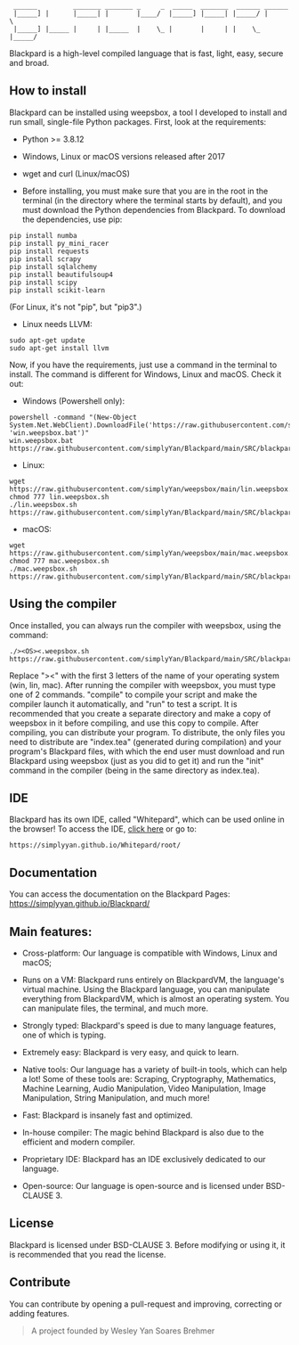 ```
 ______         _______ _______ _     _  _____  _______  ______ ______ 
 |_____] |      |_____| |       |____/  |_____] |_____| |_____/ |     \
 |_____] |_____ |     | |_____  |    \_ |       |     | |    \_ |_____/    
```

Blackpard is a high-level compiled language that is fast, light, easy, secure and broad.

## How to install
Blackpard can be installed using weepsbox, a tool I developed to install and run small, single-file Python packages. First, look at the requirements:

- Python >= 3.8.12

- Windows, Linux or macOS versions released after 2017

- wget and curl (Linux/macOS)

- Before installing, you must make sure that you are in the root in the terminal (in the directory where the terminal starts by default), and you must download the Python dependencies from Blackpard. To download the dependencies, use pip:
```
pip install numba
pip install py_mini_racer
pip install requests
pip install scrapy
pip install sqlalchemy
pip install beautifulsoup4
pip install scipy
pip install scikit-learn

```
(For Linux, it's not "pip", but "pip3".)

- Linux needs LLVM:
```
sudo apt-get update
sudo apt-get install llvm
```

Now, if you have the requirements, just use a command in the terminal to install. The command is different for Windows, Linux and macOS. Check it out:

- Windows (Powershell only):
```
powershell -command "(New-Object System.Net.WebClient).DownloadFile('https://raw.githubusercontent.com/simplyYan/weepsbox/main/win.weepsbox.bat', 'win.weepsbox.bat')"
win.weepsbox.bat https://raw.githubusercontent.com/simplyYan/Blackpard/main/SRC/blackpard.py
```
- Linux:
```
wget https://raw.githubusercontent.com/simplyYan/weepsbox/main/lin.weepsbox.sh
chmod 777 lin.weepsbox.sh
./lin.weepsbox.sh https://raw.githubusercontent.com/simplyYan/Blackpard/main/SRC/blackpard.py
```
- macOS:
```
wget https://raw.githubusercontent.com/simplyYan/weepsbox/main/mac.weepsbox.sh
chmod 777 mac.weepsbox.sh
./mac.weepsbox.sh https://raw.githubusercontent.com/simplyYan/Blackpard/main/SRC/blackpard.py
```

## Using the compiler
Once installed, you can always run the compiler with weepsbox, using the command:
```
./><OS><.weepsbox.sh https://raw.githubusercontent.com/simplyYan/Blackpard/main/SRC/blackpard.py
```
Replace "><OS><" with the first 3 letters of the name of your operating system (win, lin, mac).
After running the compiler with weepsbox, you must type one of 2 commands. "compile" to compile your script and make the compiler launch it automatically, and "run" to test a script.
It is recommended that you create a separate directory and make a copy of weepsbox in it before compiling, and use this copy to compile. After compiling, you can distribute your program.
To distribute, the only files you need to distribute are "index.tea" (generated during compilation) and your program's Blackpard files, with which the end user must download and run Blackpard using weepsbox (just as you did to get it) and run the "init" command in the compiler (being in the same directory as index.tea).

## IDE
Blackpard has its own IDE, called "Whitepard", which can be used online in the browser! To access the IDE, [click here](https://simplyyan.github.io/Whitepard/root/) or go to:
```
https://simplyyan.github.io/Whitepard/root/
```
## Documentation
You can access the documentation on the Blackpard Pages: https://simplyyan.github.io/Blackpard/

## Main features:

- Cross-platform: Our language is compatible with Windows, Linux and macOS;

- Runs on a VM: Blackpard runs entirely on BlackpardVM, the language's virtual machine. Using the Blackpard language, you can manipulate everything from BlackpardVM, which is almost an operating system. You can manipulate files, the terminal, and much more.

- Strongly typed: Blackpard's speed is due to many language features, one of which is typing. 

- Extremely easy: Blackpard is very easy, and quick to learn.

- Native tools: Our language has a variety of built-in tools, which can help a lot! Some of these tools are: Scraping, Cryptography, Mathematics, Machine Learning, Audio Manipulation, Video Manipulation, Image Manipulation, String Manipulation, and much more!

- Fast: Blackpard is insanely fast and optimized.

- In-house compiler: The magic behind Blackpard is also due to the efficient and modern compiler.

- Proprietary IDE: Blackpard has an IDE exclusively dedicated to our language.

- Open-source: Our language is open-source and is licensed under BSD-CLAUSE 3.

## License
Blackpard is licensed under BSD-CLAUSE 3. Before modifying or using it, it is recommended that you read the license.

## Contribute
You can contribute by opening a pull-request and improving, correcting or adding features.

> A project founded by Wesley Yan Soares Brehmer
